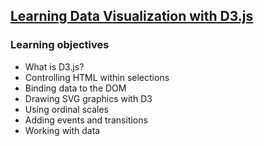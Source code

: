 ## [Learning Data Visualization with D3.js](https://www.linkedin.com/learning/learning-data-visualization-with-d3-js/welcome)

### Learning objectives
- What is D3.js?
- Controlling HTML within selections
- Binding data to the DOM
- Drawing SVG graphics with D3
- Using ordinal scales
- Adding events and transitions
- Working with data